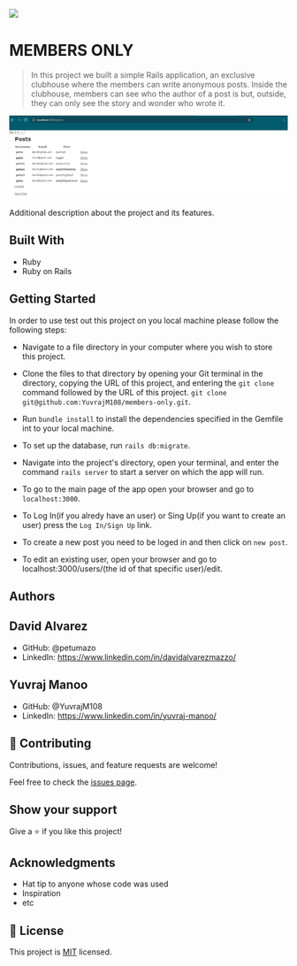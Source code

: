 ![](https://img.shields.io/badge/Microverse-blueviolet)

# MEMBERS ONLY

> In this project we built a simple Rails application, an exclusive clubhouse where the members can write anonymous posts. Inside the clubhouse, members can see who the author of a post is but, outside, they can only see the story and wonder who wrote it.

![screenshot](/docs/Screenshot.png)

Additional description about the project and its features.

## Built With

- Ruby
- Ruby on Rails


## Getting Started

In order to use test out this project on you local machine please follow the following steps:
- Navigate to a file directory in your computer where you wish to store this project.

- Clone the files to that directory by opening your Git terminal in the directory, copying the URL of this project, and entering the ```git clone``` command followed by the URL of this project. ```git clone git@github.com:YuvrajM108/members-only.git```.

- Run ```bundle install``` to install the dependencies specified in the Gemfile int to your local machine.

- To set up the database, run ```rails db:migrate```.

- Navigate into the project's directory, open your terminal, and enter the command ```rails server``` to start a server on which the app will run.

- To go to the main page of the app open your browser and go to ```localhost:3000```.

- To Log In(if you alredy have an user) or Sing Up(if you want to create an user) press the ```Log In/Sign Up``` link.

- To create a new post you need to be loged in and then click on ```new post```.

- To edit an existing user, open your browser and go to localhost:3000/users/(the id of that specific user)/edit.

## Authors

## David Alvarez
- GitHub: @petumazo
- LinkedIn: https://www.linkedin.com/in/davidalvarezmazzo/

## Yuvraj Manoo
- GitHub: @YuvrajM108
- LinkedIn: https://www.linkedin.com/in/yuvraj-manoo/

## 🤝 Contributing

Contributions, issues, and feature requests are welcome!

Feel free to check the [issues page](https://github.com/YuvrajM108/members-only/issues).

## Show your support

Give a ⭐️ if you like this project!

## Acknowledgments

- Hat tip to anyone whose code was used
- Inspiration
- etc

## 📝 License

This project is [MIT](./MIT.md) licensed.

